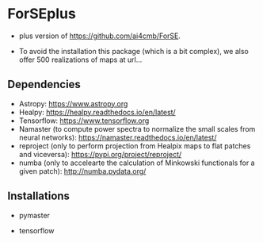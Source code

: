 # ForSEplus
- plus version of https://github.com/ai4cmb/ForSE.

- To avoid the installation this package (which is a bit complex), we also offer 500 realizations of maps at url...

## Dependencies  

- Astropy: https://www.astropy.org
- Healpy: https://healpy.readthedocs.io/en/latest/
- Tensorflow: https://www.tensorflow.org
- Namaster (to compute power spectra to normalize the small scales from neural networks): https://namaster.readthedocs.io/en/latest/
- reproject (only to perform projection from Healpix maps to flat patches and viceversa): https://pypi.org/project/reproject/
- numba (only to accelearte the calculation of Minkowski functionals for a given patch): http://numba.pydata.org/

## Installations

- pymaster

- tensorflow